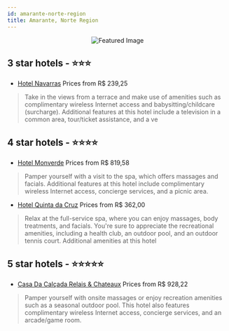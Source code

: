 ```yaml
---
id: amarante-norte-region
title: Amarante, Norte Region
---
```


<center><img src="https://i.travelapi.com/hotels/12000000/11540000/11530900/11530830/031ecf10_z.jpg" alt="Featured Image" /></center>


##  3 star hotels - ⭐️⭐️⭐️

-    [Hotel Navarras](https://us.hurb.com/hotels/amarante/hotel-navarras-JNP-JP040354?cmp=18055) Prices from R$ 239,25
   > Take in the views from a terrace and make use of amenities such as complimentary wireless Internet access and babysitting/childcare (surcharge). Additional features at this hotel include a television in a common area, tour/ticket assistance, and a ve

##  4 star hotels - ⭐️⭐️⭐️⭐️

-    [Hotel Monverde](https://us.hurb.com/hotels/amarante/hotel-monverde-JNP-JP587179?cmp=18055) Prices from R$ 819,58
   > Pamper yourself with a visit to the spa, which offers massages and facials. Additional features at this hotel include complimentary wireless Internet access, concierge services, and a picnic area.
-    [Hotel Quinta da Cruz](https://us.hurb.com/hotels/amarante/hotel-quinta-da-cruz-JNP-JP492184?cmp=18055) Prices from R$ 362,00
   > Relax at the full-service spa, where you can enjoy massages, body treatments, and facials. You're sure to appreciate the recreational amenities, including a health club, an outdoor pool, and an outdoor tennis court. Additional amenities at this hotel

##  5 star hotels - ⭐️⭐️⭐️⭐️⭐️

-    [Casa Da Calçada Relais & Chateaux](https://us.hurb.com/hotels/amarante/casa-da-calcada-relais-chateaux-JNP-JP455088?cmp=18055) Prices from R$ 928,22
   > Pamper yourself with onsite massages or enjoy recreation amenities such as a seasonal outdoor pool. This hotel also features complimentary wireless Internet access, concierge services, and an arcade/game room.
